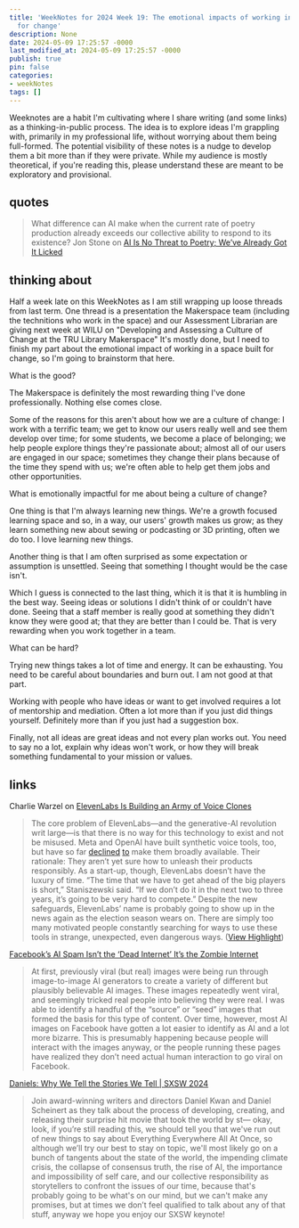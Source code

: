 ```yaml
---
title: 'WeekNotes for 2024 Week 19: The emotional impacts of working in a space built
  for change'
description: None
date: 2024-05-09 17:25:57 -0000
last_modified_at: 2024-05-09 17:25:57 -0000
publish: true
pin: false
categories:
- weekNotes
tags: []
---
```

Weeknotes are a habit I'm cultivating where I share writing (and some links) as a thinking-in-public process. The idea is to explore ideas I'm grappling with, primarily in my professional life, without worrying about them being full-formed. The potential visibility of these notes is a nudge to develop them a bit more than if they were private. While my audience is mostly theoretical, if you're reading this, please understand these are meant to be exploratory and provisional.

## quotes

> What difference can AI make when the current rate of poetry production already exceeds our collective ability to respond to its existence? Jon Stone on [AI Is No Threat to Poetry; We’ve Already Got It Licked](https://shotscarecrow.substack.com/p/ai-is-no-threat-to-poetry-weve-already)

## thinking about

Half a week late on this WeekNotes as I am still wrapping up loose threads from last term. One thread is a presentation the Makerspace team (including the technitions who work in the space) and our Assessment Librarian are giving next week at WILU on "Developing and Assessing a Culture of Change at the TRU Library Makerspace" It's mostly done, but I need to finish my part about the emotional impact of working in a space built for change, so I'm going to brainstorm that here.

What is the good?

The Makerspace is definitely the most rewarding thing I've done professionally. Nothing else comes close.

Some of the reasons for this aren't about how we are a culture of change: I work with a terrific team; we get to know our users really well and see them develop over time; for some students, we become a place of belonging; we help people explore things they're passionate about; almost all of our users are engaged in our space; sometimes they change their plans because of the time they spend with us; we're often able to help get them jobs and other opportunities.

What is emotionally impactful for me about being a culture of change?

One thing is that I'm always learning new things. We're a growth focused learning space and so, in a way, our users' growth makes us grow; as they learn something new about sewing or podcasting or 3D printing, often we do too. I love learning new things.

Another thing is that I am often surprised as some expectation or assumption is unsettled. Seeing that something I thought would be the case isn't.

Which I guess is connected to the last thing, which it is that it is humbling in the best way. Seeing ideas or solutions I didn't think of or couldn't have done. Seeing that a staff member is really good at something they didn't know they were good at; that they are better than I could be. That is very rewarding when you work together in a team.

What can be hard?

Trying new things takes a lot of time and energy. It can be exhausting. You need to be careful about boundaries and burn out. I am not good at that part.

Working with people who have ideas or want to get involved requires a lot of mentorship and mediation. Often a lot more than if you just did things yourself. Definitely more than if you just had a suggestion box.

Finally, not all ideas are great ideas and not every plan works out. You need to say no a lot, explain why ideas won't work, or how they will break something fundamental to your mission or values.

## links

Charlie Warzel on [ElevenLabs Is Building an Army of Voice Clones](https://www.theatlantic.com/technology/archive/2024/05/elevenlabs-ai-voice-cloning-deepfakes/678288/?utm_campaign=galaxy-brain&utm_content=20240504&utm_source=newsletter&utm_medium=email&utm_term=Galaxy+Brain)

> The core problem of ElevenLabs—and the generative-AI revolution writ large—is that there is no way for this technology to exist and not be misused. Meta and OpenAI have built synthetic voice tools, too, but have so far [declined](https://www.google.com/url?q=https://openai.com/blog/navigating-the-challenges-and-opportunities-of-synthetic-voices&sa=D&source=docs&ust=1713460259396578&usg=AOvVaw1BzgcOpdaVGM0kApLpXvPV) [to](https://ai.meta.com/blog/audiobox-generating-audio-voice-natural-language-prompts/) make them broadly available. Their rationale: They aren’t yet sure how to unleash their products responsibly. As a start-up, though, ElevenLabs doesn’t have the luxury of time. “The time that we have to get ahead of the big players is short,” Staniszewski said. “If we don’t do it in the next two to three years, it’s going to be very hard to compete.” Despite the new safeguards, ElevenLabs’ name is probably going to show up in the news again as the election season wears on. There are simply too many motivated people constantly searching for ways to use these tools in strange, unexpected, even dangerous ways. ([View Highlight](https://read.readwise.io/read/01hx89506wy37m0t8s3h758nrj))

[Facebook’s AI Spam Isn’t the ‘Dead Internet’ It’s the Zombie Internet](https://www.404media.co/facebooks-ai-spam-isnt-the-dead-internet-its-the-zombie-internet/)

> At first, previously viral (but real) images were being run through image-to-image AI generators to create a variety of different but plausibly believable AI images. These images repeatedly went viral, and seemingly tricked real people into believing they were real. I was able to identify a handful of the “source” or “seed” images that formed the basis for this type of content. Over time, however, most AI images on Facebook have gotten a lot easier to identify as AI and a lot more bizarre. This is presumably happening because people will interact with the images anyway, or the people running these pages have realized they don’t need actual human interaction to go viral on Facebook.

[Daniels: Why We Tell the Stories We Tell | SXSW 2024](https://www.youtube.com/watch?v=nBANXz79fDg)

> Join award-winning writers and directors Daniel Kwan and Daniel Scheinert as they talk about the process of developing, creating, and releasing their surprise hit movie that took the world by st— okay, look, if you’re still reading this, we should tell you that we've run out of new things to say about Everything Everywhere All At Once, so although we’ll try our best to stay on topic, we'll most likely go on a bunch of tangents about the state of the world, the impending climate crisis, the collapse of consensus truth, the rise of AI, the importance and impossibility of self care, and our collective responsibility as storytellers to confront the issues of our time, because that's probably going to be what's on our mind, but we can't make any promises, but at times we don’t feel qualified to talk about any of that stuff, anyway we hope you enjoy our SXSW keynote!
